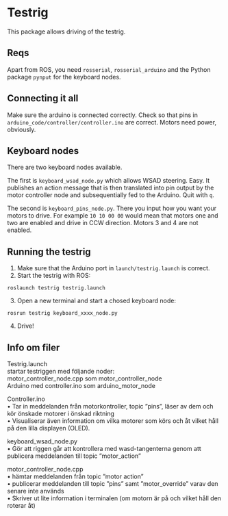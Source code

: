 # Testrig
This package allows driving of the testrig.

## Reqs
Apart from ROS, you need ```rosserial```, ```rosserial_arduino``` and the Python package ```pynput``` for the keyboard nodes.

## Connecting it all
Make sure the arduino is connected correctly. Check so that pins in ```arduino_code/controller/controller.ino``` are correct. Motors need power, obviously.

## Keyboard nodes
There are two keyboard nodes available.

The first is ```keyboard_wsad_node.py``` which allows WSAD steering. Easy. It publishes an action message that is then translated into pin output by the motor controller node and subsequentially fed to the Arduino. Quit with ```q```.

The second is ```keyboard_pins_node.py```. There you input how you want your motors to drive. For example ```10 10 00 00``` would mean that motors one and two are enabled and drive in CCW direction. Motors 3 and 4 are not enabled.

## Running the testrig
1. Make sure that the Arduino port in ```launch/testrig.launch``` is correct.
2. Start the testrig with ROS:
```console
roslaunch testrig testrig.launch
```
3. Open a new terminal and start a chosed keyboard node:
```console
rosrun testrig keyboard_xxxx_node.py
```
4. Drive!

## Info om filer
Testrig.launch  
startar testriggen med följande noder:  
motor_controller_node.cpp som motor_controller_node  
Arduino med controller.ino som arduino_motor_node 
  
  
Controller.ino  
    • Tar in meddelanden från motorkontroller, topic ”pins”, läser av dem och kör önskade motorer i önskad riktning  
    • Visualiserar även information om vilka motorer som körs och åt vilket håll på den lilla displayen (OLED).  
  
    
keyboard_wsad_node.py  
    • Gör att riggen går att kontrollera med wasd-tangenterna genom att publicera meddelanden till topic ”motor_action”  
      
      
motor_controller_node.cpp  
    • hämtar meddelanden från topic ”motor action”  
    • publicerar meddelanden till topic ”pins” samt ”motor_override” varav den senare inte används   
    • Skriver ut lite information i terminalen (om motorn är på och vilket håll den roterar åt)  

